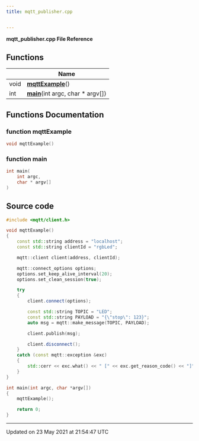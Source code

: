 ```yaml
---
title: mqtt_publisher.cpp


---
```


**mqtt_publisher.cpp File Reference**
## Functions

|                | Name           |
| -------------- | -------------- |
| void | **[mqttExample](files/mqtt__publisher_8cpp/#function-mqttexample)**() |
| int | **[main](files/mqtt__publisher_8cpp/#function-main)**(int argc, char * argv[]) |


## Functions Documentation

### function mqttExample

```cpp
void mqttExample()
```


### function main

```cpp
int main(
    int argc,
    char * argv[]
)
```




## Source code

```cpp
#include <mqtt/client.h>

void mqttExample()
{
    const std::string address = "localhost";
    const std::string clientId = "rgbLed";

    mqtt::client client(address, clientId);

    mqtt::connect_options options;
    options.set_keep_alive_interval(20);
    options.set_clean_session(true);

    try
    {
        client.connect(options);

        const std::string TOPIC = "LED";
        const std::string PAYLOAD = "{\"stop\": 123}";
        auto msg = mqtt::make_message(TOPIC, PAYLOAD);

        client.publish(msg);

        client.disconnect();
    }
    catch (const mqtt::exception &exc)
    {
        std::cerr << exc.what() << " [" << exc.get_reason_code() << "]" << std::endl;
    }
}

int main(int argc, char *argv[])
{
    mqttExample();

    return 0;
}
```


-------------------------------

Updated on 23 May 2021 at 21:54:47 UTC
